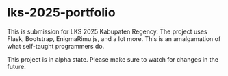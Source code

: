 # lks-2025-portfolio

This is submission for LKS 2025 Kabupaten Regency. The project uses Flask, Bootstrap, EnigmaRimu.js, and a lot more. This is an amalgamation of what self-taught programmers do.

This project is in alpha state. Please make sure to watch for changes in the future.
